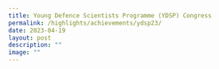```yaml
---
title: Young Defence Scientists Programme (YDSP) Congress
permalink: /highlights/achievements/ydsp23/
date: 2023-04-19
layout: post
description: ""
image: ""
---
```

